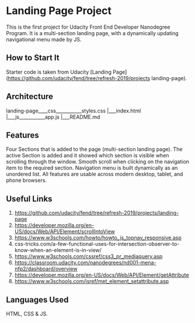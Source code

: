 # Landing Page Project
This is the first project for Udacity Front End Developer Nanodegree Program.
It is a multi-section landing page, with a dynamically updating navigational menu made by JS.


## How to Start It
Starter code is taken from Udacity [Landing Page](https://github.com/udacity/fend/tree/refresh-2019/projects landing-page).


## Architecture
landing-page____css___________styles.css
            |___index.html
            |___js___________app.js
            |___README.md


## Features
Four Sections that is added to the page (multi-section landing page).
The active Section is added and it showed which section is visible when scrolling through the window.
Smooth scroll when clicking on the navigation item to the required section.
Navigation menu is built dynamically as an unordered list.
All features are usable across modern desktop, tablet, and phone browsers.


## Useful Links
1. https://github.com/udacity/fend/tree/refresh-2019/projects/landing-page
2. https://developer.mozilla.org/en-US/docs/Web/API/Element/scrollIntoView
3. https://www.w3schools.com/howto/howto_js_topnav_responsive.asp
4. css-tricks.com/a-few-functional-uses-for-intersection-observer-to-know-when-an-element-is-in-view/
5. https://www.w3schools.com/cssref/css3_pr_mediaquery.asp
6. https://classroom.udacity.com/nanodegrees/nd001-mena-nfp2/dashboard/overview
7. https://developer.mozilla.org/en-US/docs/Web/API/Element/getAttribute
8. https://www.w3schools.com/jsref/met_element_setattribute.asp


## Languages Used
HTML, CSS & JS.
